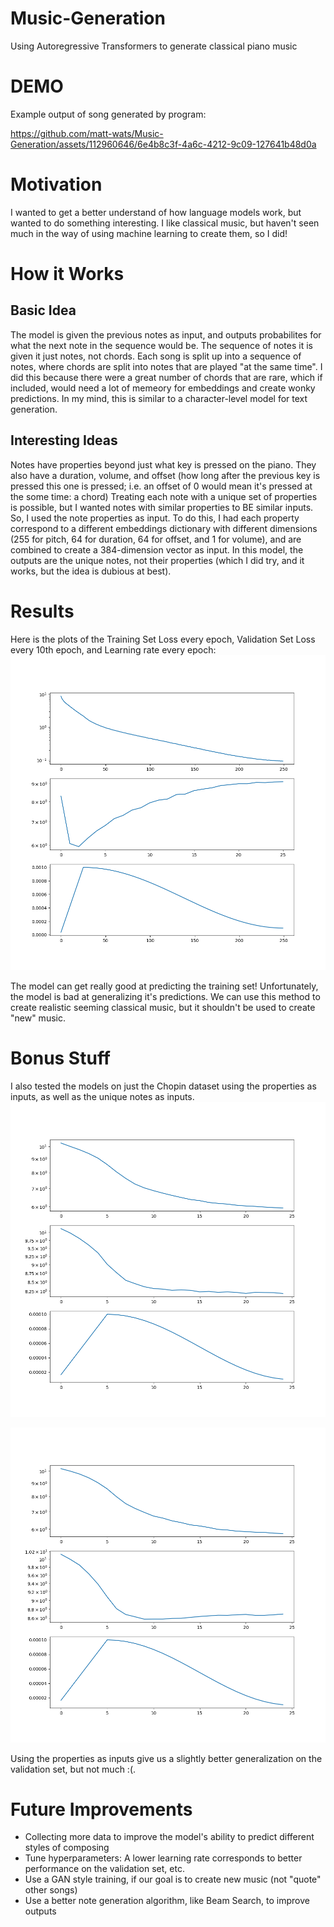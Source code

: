 # Music-Generation
Using Autoregressive Transformers to generate classical piano music


# DEMO
Example output of song generated by program:

https://github.com/matt-wats/Music-Generation/assets/112960646/6e4b8c3f-4a6c-4212-9c09-127641b48d0a



# Motivation

I wanted to get a better understand of how language models work, but wanted to do something interesting.
I like classical music, but haven't seen much in the way of using machine learning to create them, so I did!



# How it Works

## Basic Idea
The model is given the previous notes as input, and outputs probabilites for what the next note in the sequence would be.
The sequence of notes it is given it just notes, not chords. Each song is split up into a sequence of notes, where chords are split into notes that are played "at the same time".
I did this because there were a great number of chords that are rare, which if included, would need a lot of memeory for embeddings and create wonky predictions.
In my mind, this is similar to a character-level model for text generation.

## Interesting Ideas
Notes have properties beyond just what key is pressed on the piano. They also have a duration, volume, and offset (how long after the previous key is pressed this one is pressed; i.e. an offset of 0 would mean it's pressed at the some time: a chord)
Treating each note with a unique set of properties is possible, but I wanted notes with similar properties to BE similar inputs. So, I used the note properties as input.
To do this, I had each property correspond to a different embeddings dictionary with different dimensions (255 for pitch, 64 for duration, 64 for offset, and 1 for volume), and are combined to create a 384-dimension vector as input.
In this model, the outputs are the unique notes, not their properties (which I did try, and it works, but the idea is dubious at best).


# Results

Here is the plots of the Training Set Loss every epoch, Validation Set Loss every 10th epoch, and Learning rate every epoch:
![Losses and Learning Rates](https://github.com/matt-wats/Music-Generation/blob/main/Data/Figure_1.png "Losses and Learning Rates")

The model can get really good at predicting the training set! Unfortunately, the model is bad at generalizing it's predictions. 
We can use this method to create realistic seeming classical music, but it shouldn't be used to create "new" music.


# Bonus Stuff

I also tested the models on just the Chopin dataset using the properties as inputs, as well as the unique notes as inputs.
![Losses and Learning Rates](https://github.com/matt-wats/Music-Generation/blob/main/Data/Comparison_Properties.png "Losses and Learning Rates")

![Losses and Learning Rates](https://github.com/matt-wats/Music-Generation/blob/main/Data/Comparison_Unique.png "Losses and Learning Rates")

Using the properties as inputs give us a slightly better generalization on the validation set, but not much :(.


# Future Improvements

- Collecting more data to improve the model's ability to predict different styles of composing
- Tune hyperparameters: A lower learning rate corresponds to better performance on the validation set, etc.
- Use a GAN style training, if our goal is to create new music (not "quote" other songs)
- Use a better note generation algorithm, like Beam Search, to improve outputs
